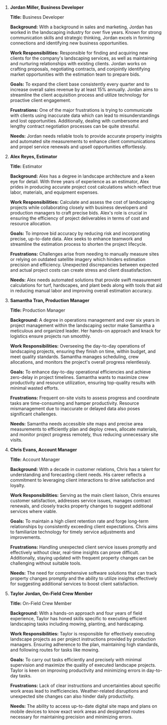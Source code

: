 1. **Jordan Miller, Business Developer**

   **Title:** Business Developer

   **Background:** With a background in sales and marketing, Jordan has worked in the landscaping industry for over five years. Known for strong communication skills and strategic thinking, Jordan excels in forming connections and identifying new business opportunities.

   **Work Responsibilities:** Responsible for finding and acquiring new clients for the company's landscaping services, as well as maintaining and nurturing relationships with existing clients. Jordan works on crafting proposals, negotiating contracts, and conjointly identifying market opportunities with the estimation team to prepare bids.

   **Goals:** To expand the client base consistently every quarter and to increase overall sales revenue by at least 15% annually. Jordan aims to streamline the client acquisition process and utilize technology for proactive client engagement.

   **Frustrations:** One of the major frustrations is trying to communicate with clients using inaccurate data which can lead to misunderstandings and lost opportunities. Additionally, dealing with cumbersome and lengthy contract negotiation processes can be quite stressful.

   **Needs:** Jordan needs reliable tools to provide accurate property insights and automated site measurements to enhance client communications and propel service renewals and upsell opportunities effortlessly.

2. **Alex Reyes, Estimator**

   **Title:** Estimator

   **Background:** Alex has a degree in landscape architecture and a keen eye for detail. With three years of experience as an estimator, Alex prides in producing accurate project cost calculations which reflect true labor, materials, and equipment expenses.

   **Work Responsibilities:** Calculate and assess the cost of landscaping projects while collaborating closely with business developers and production managers to craft precise bids. Alex's role is crucial in ensuring the efficiency of project deliverables in terms of cost and resource allocation.

   **Goals:** To improve bid accuracy by reducing risk and incorporating precise, up-to-date data. Alex seeks to enhance teamwork and streamline the estimation process to shorten the project lifecycle.

   **Frustrations:** Challenges arise from needing to manually measure sites or relying on outdated satellite imagery which hinders estimation precision and efficiency. Unexpected discrepancies between expected and actual project costs can create stress and client dissatisfaction.

   **Needs:** Alex needs automated solutions that provide swift measurement calculations for turf, hardscapes, and plant beds along with tools that aid in reducing manual labor and improving overall estimation accuracy.

3. **Samantha Tran, Production Manager**

   **Title:** Production Manager

   **Background:** A degree in operations management and over six years in project management within the landscaping sector make Samantha a meticulous and organized leader. Her hands-on approach and knack for logistics ensure projects run smoothly.

   **Work Responsibilities:** Overseeing the day-to-day operations of landscaping projects, ensuring they finish on time, within budget, and meet quality standards. Samantha manages scheduling, crew allocations, and monitors the project's overall progress relentlessly.

   **Goals:** To enhance day-to-day operational efficiencies and achieve zero-delay in project timelines. Samantha wants to maximize crew productivity and resource utilization, ensuring top-quality results with minimal wasted efforts.

   **Frustrations:** Frequent on-site visits to assess progress and coordinate tasks are time-consuming and hamper productivity. Resource mismanagement due to inaccurate or delayed data also poses significant challenges.

   **Needs:** Samantha needs accessible site maps and precise area measurements to efficiently plan and deploy crews, allocate materials, and monitor project progress remotely, thus reducing unnecessary site visits.

4. **Chris Evans, Account Manager**

   **Title:** Account Manager

   **Background:** With a decade in customer relations, Chris has a talent for understanding and forecasting client needs. His career reflects a commitment to leveraging client interactions to drive satisfaction and loyalty.

   **Work Responsibilities:** Serving as the main client liaison, Chris ensures customer satisfaction, addresses service issues, manages contract renewals, and closely tracks property changes to suggest additional services where viable.

   **Goals:** To maintain a high client retention rate and forge long-term relationships by consistently exceeding client expectations. Chris aims to familiarize technology for timely service adjustments and improvements.

   **Frustrations:** Handling unexpected client service issues promptly and effectively without clear, real-time insights can prove difficult. Additionally, staying updated with frequent property changes can be challenging without suitable tools.

   **Needs:** The need for comprehensive software solutions that can track property changes promptly and the ability to utilize insights effectively for suggesting additional services to boost client satisfaction.

5. **Taylor Jordan, On-Field Crew Member**

   **Title:** On-Field Crew Member

   **Background:** With a hands-on approach and four years of field experience, Taylor has honed skills specific to executing efficient landscaping tasks including mowing, planting, and hardscaping.

   **Work Responsibilities:** Taylor is responsible for effectively executing landscape projects as per project instructions provided by production managers. Ensuring adherence to the plan, maintaining high standards, and following routes for tasks like mowing.

   **Goals:** To carry out tasks efficiently and precisely with minimal supervision and maximize the quality of executed landscape projects. Taylor is keen on improving productivity and minimizing errors in day-to-day tasks.

   **Frustrations:** Lack of clear instructions and uncertainties about specific work areas lead to inefficiencies. Weather-related disruptions and unexpected site changes can also hinder daily productivity.

   **Needs:** The ability to access up-to-date digital site maps and plans on mobile devices to know exact work areas and designated routes necessary for maintaining precision and minimizing errors.